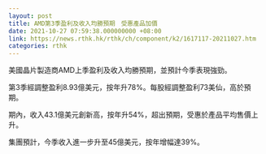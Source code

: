 ```yaml
---
layout: post
title: AMD第3季盈利及收入均勝預期　受惠產品加價
date: 2021-10-27 07:59:38.000000000 +08:00
link: https://news.rthk.hk/rthk/ch/component/k2/1617117-20211027.htm
categories: rthk
---
```


美國晶片製造商AMD上季盈利及收入均勝預期，並預計今季表現強勁。

第3季經調整盈利8.93億美元，按年升78%。每股經調整盈利73美仙，高於預期。

期內，收入43.1億美元創新高，按年升54%，超出預期，受惠於產品平均售價上升。

集團預計，今季收入進一步升至45億美元，按年增幅達39%。
